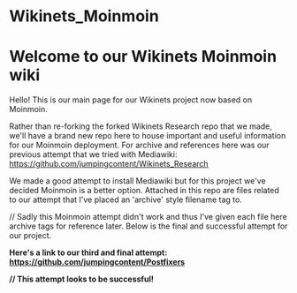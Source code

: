 # Wikinets_Moinmoin

# Welcome to our Wikinets Moinmoin wiki

Hello! This is our main page for our Wikinets project now based on Moinmoin.

Rather than re-forking the forked Wikinets Research repo that we made, we'll have a brand new repo here to house important and useful information for our Moinmoin deployment. For archive and references here was our previous attempt that we tried with Mediawiki: https://github.com/jumpingcontent/Wikinets_Research

We made a good attempt to install Mediawiki but for this project we've decided Moinmoin is a better option. Attached in this repo are files related to our attempt that I've placed an 'archive' style filename tag to.

// Sadly this Moinmoin attempt didn't work and thus I've given each file here archive tags for reference later. Below is the final and successful attempt for our project.

**Here's a link to our third and final attempt: https://github.com/jumpingcontent/Postfixers**

**// This attempt looks to be successful!**

